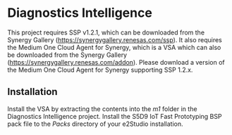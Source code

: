 # Diagnostics Intelligence

This project requires SSP v1.2.1, which can be downloaded from the Synergy Gallery (https://synergygallery.renesas.com/ssp). It also requires the Medium One Cloud Agent for Synergy, which is a VSA which can also be downloaded from the Synergy Gallery (https://synergygallery.renesas.com/addon). Please download a version of the Medium One Cloud Agent for Synergy supporting SSP 1.2.x. 

## Installation
Install the VSA by extracting the contents into the *m1* folder in the Diagnostics Intelligence project. Install the S5D9 IoT Fast Prototyping BSP pack file to the *Packs* directory of your e2Studio installation.
